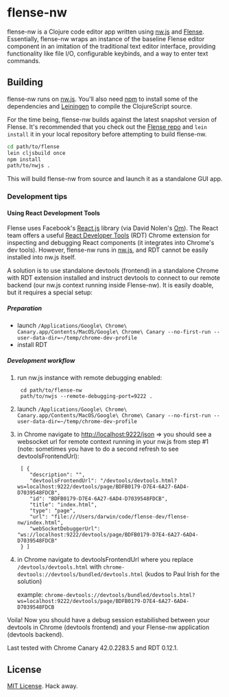 # flense-nw

flense-nw is a Clojure code editor app written using [nw.js](http://nwjs.io/) and [Flense](https://github.com/mkremins/flense). Essentially, flense-nw wraps an instance of the baseline Flense editor component in an imitation of the traditional text editor interface, providing functionality like file I/O, configurable keybinds, and a way to enter text commands.

## Building

flense-nw runs on [nw.js](http://nwjs.io/). You'll also need [npm](https://www.npmjs.org/) to install some of the dependencies and [Leiningen](http://leiningen.org/) to compile the ClojureScript source.

For the time being, flense-nw builds against the latest snapshot version of Flense. It's recommended that you check out the [Flense repo](https://github.com/mkremins/flense) and `lein install` it in your local repository before attempting to build flense-nw.

```bash
cd path/to/flense
lein cljsbuild once
npm install
path/to/nwjs .
```

This will build flense-nw from source and launch it as a standalone GUI app.

### Development tips

#### Using React Development Tools

Flense uses Facebook's [React.js](https://github.com/facebook/react) library (via David Nolen's [Om](https://github.com/swannodette/om)). The React team offers a useful [React Developer Tools](https://github.com/facebook/react-devtools) (RDT) Chrome extension for inspecting and debugging React components (it integrates into Chrome's dev tools). However, flense-nw runs in [nw.js](https://github.com/nwjs/nw.js), and RDT cannot be easily installed into nw.js itself.

A solution is to use standalone devtools (frontend) in a standalone Chrome with RDT extension installed and instruct devtools to connect to our remote backend (our nw.js context running inside Flense-nw). It is easily doable, but it requires a special setup:

##### Preparation

  * launch `/Applications/Google\ Chrome\ Canary.app/Contents/MacOS/Google\ Chrome\ Canary --no-first-run --user-data-dir=~/temp/chrome-dev-profile`
  * install RDT
  
##### Development workflow

1. run nw.js instance with remote debugging enabled:

        cd path/to/flense-nw
        path/to/nwjs --remote-debugging-port=9222 .
        
2. launch `/Applications/Google\ Chrome\ Canary.app/Contents/MacOS/Google\ Chrome\ Canary --no-first-run --user-data-dir=~/temp/chrome-dev-profile`
3. in Chrome navigate to [http://localhost:9222/json](http://localhost:9222/json)
    => you should see a websocket url for remote context running in your nw.js from step #1 (note: sometimes you have to do a second refresh to see devtoolsFrontendUrl):

        [ {
           "description": "",
           "devtoolsFrontendUrl": "/devtools/devtools.html?ws=localhost:9222/devtools/page/BDFB0179-D7E4-6A27-6AD4-D7039548FDCB",
           "id": "BDFB0179-D7E4-6A27-6AD4-D7039548FDCB",
           "title": "index.html",
           "type": "page",
           "url": "file:///Users/darwin/code/flense-dev/flense-nw/index.html",
           "webSocketDebuggerUrl": "ws://localhost:9222/devtools/page/BDFB0179-D7E4-6A27-6AD4-D7039548FDCB"
        } ]
        
4. in Chrome navigate to devtoolsFrontendUrl where you replace `/devtools/devtools.html` with `chrome-devtools://devtools/bundled/devtools.html` (kudos to Paul Irish for the solution)
    
    example: `chrome-devtools://devtools/bundled/devtools.html?ws=localhost:9222/devtools/page/BDFB0179-D7E4-6A27-6AD4-D7039548FDCB`

Voila! Now you should have a debug session estabilished between your devtools in Chrome (devtools frontend) and your Flense-nw application (devtools backend).

Last tested with Chrome Canary 42.0.2283.5 and RDT 0.12.1.

## License

[MIT License](http://opensource.org/licenses/MIT). Hack away.
